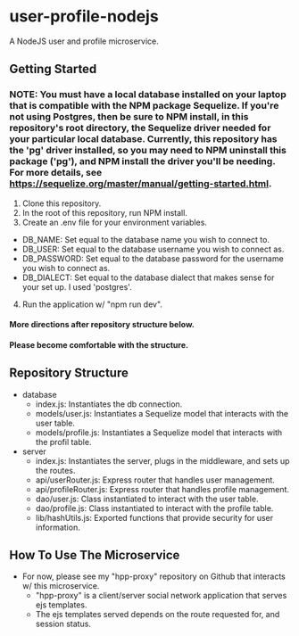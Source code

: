 # user-profile-nodejs

A NodeJS user and profile microservice.

## Getting Started

### NOTE: You must have a local database installed on your laptop that is compatible with the NPM package Sequelize. If you're not using Postgres, then be sure to NPM install, in this repository's root directory, the Sequelize driver needed for your particular local database. Currently, this repository has the 'pg' driver installed, so you may need to NPM uninstall this package ('pg'), and NPM install the driver you'll be needing. For more details, see https://sequelize.org/master/manual/getting-started.html.

1. Clone this repository.
2. In the root of this repository, run NPM install.
3. Create an .env file for your environment variables.
  - DB_NAME: Set equal to the database name you wish to connect to.
  - DB_USER: Set equal to the database username you wish to connect as.
  - DB_PASSWORD: Set equal to the database password for the username you wish to connect as.
  - DB_DIALECT: Set equal to the database dialect that makes sense for your set up. I used 'postgres'.
4. Run the application w/ "npm run dev".

#### More directions after repository structure below.
#### Please become comfortable with the structure.

## Repository Structure

- database
  - index.js: Instantiates the db connection.
  - models/user.js: Instantiates a Sequelize model that interacts with the user table.
  - models/profile.js: Instantiates a Sequelize model that interacts with the profil table.
- server
  - index.js: Instantiates the server, plugs in the middleware, and sets up the routes.
  - api/userRouter.js: Express router that handles user management.
  - api/profileRouter.js: Express router that handles profile management.
  - dao/user.js: Class instantiated to interact with the user table.
  - dao/profile.js: Class instantiated to interact with the profile table.
  - lib/hashUtils.js: Exported functions that provide security for user information.

## How To Use The Microservice
- For now, please see my "hpp-proxy" repository on Github that interacts w/ this microservice.
  - "hpp-proxy" is a client/server social network application that serves ejs templates.
  - The ejs templates served depends on the route requested for, and session status.
